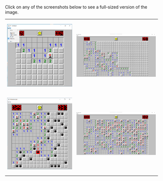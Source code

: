 Click on any of the screenshots below to see a full-sized version of the image.

<table>
<tr>
<td>
<p align="center">
<img src="docs/menu.png" alt="Menu">
</p>
</td>

<td>
<p align="center">
<img src="docs/wow.png" alt="Gameplay">
</p>
</td>
</tr>

<tr>
<td>
<p align="center">
<img src="docs/death.png" alt="Death screen">
</p>
</td>

<td>
<p align="center">
<img src="docs/win.png" alt="Win Screen" >
</p>
</td>
</tr>
</table>
